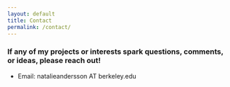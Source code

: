 ```yaml
---
layout: default
title: Contact
permalink: /contact/
---
```


### If any of my projects or interests spark questions, comments, or ideas, please reach out!

- Email: natalieandersson AT berkeley.edu